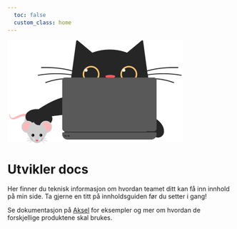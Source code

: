 ```yaml
---
  toc: false
  custom_class: home
---
```

![alt text](./katt/katt-pc.svg "Title")

# Utvikler docs
Her finner du teknisk informasjon om hvordan teamet ditt kan få inn innhold på min side. Ta gjerne en titt på innholdsguiden før du setter i gang!

Se dokumentasjon på [Aksel](https://aksel.nav.no/god-praksis/artikler/hva-moter-brukerne-som-logger-inn-pa-navno?tema=innholdsarbeid) for eksempler og mer om hvordan de forskjellige produktene skal brukes.